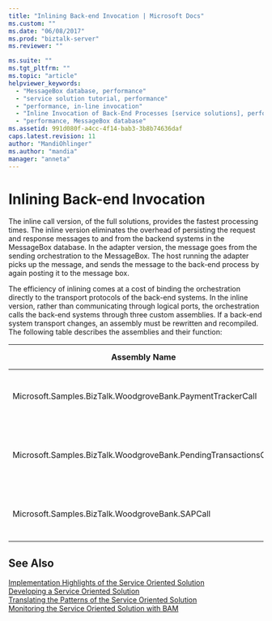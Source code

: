 ```yaml
---
title: "Inlining Back-end Invocation | Microsoft Docs"
ms.custom: ""
ms.date: "06/08/2017"
ms.prod: "biztalk-server"
ms.reviewer: ""

ms.suite: ""
ms.tgt_pltfrm: ""
ms.topic: "article"
helpviewer_keywords: 
  - "MessageBox database, performance"
  - "service solution tutorial, performance"
  - "performance, in-line invocation"
  - "Inline Invocation of Back-End Processes [service solutions], performance"
  - "performance, MessageBox database"
ms.assetid: 991d080f-a4cc-4f14-bab3-3b8b74636daf
caps.latest.revision: 11
author: "MandiOhlinger"
ms.author: "mandia"
manager: "anneta"
---
```

# Inlining Back-end Invocation
The inline call version, of the full solutions, provides the fastest processing times. The inline version eliminates the overhead of persisting the request and response messages to and from the backend systems in the MessageBox database. In the adapter version, the message goes from the sending orchestration to the MessageBox. The host running the adapter picks up the message, and sends the message to the back-end process by again posting it to the message box.  
  
 The efficiency of inlining comes at a cost of binding the orchestration directly to the transport protocols of the back-end systems. In the inline version, rather than communicating through logical ports, the orchestration calls the back-end systems through three custom assemblies. If a back-end system transport changes, an assembly must be rewritten and recompiled. The following table describes the assemblies and their function:  
  
|Assembly Name|Back-end Connection|  
|-------------------|--------------------------|  
|Microsoft.Samples.BizTalk.WoodgroveBank.PaymentTrackerCall|Uses MQSeries **get** and **put** message functions.|  
|Microsoft.Samples.BizTalk.WoodgroveBank.PendingTransactionsCall|Invokes the Web service for the transaction system.|  
|Microsoft.Samples.BizTalk.WoodgroveBank.SAPCall|Calls the web services simulating SAP.|  
  
## See Also  
 [Implementation Highlights of the Service Oriented Solution](../core/implementation-highlights-of-the-service-oriented-solution.md)   
 [Developing a Service Oriented Solution](../core/developing-a-service-oriented-solution.md)   
 [Translating the Patterns of the Service Oriented Solution](../core/translating-the-patterns-of-the-service-oriented-solution.md)   
 [Monitoring the Service Oriented Solution with BAM](../core/monitoring-the-service-oriented-solution-with-bam.md)